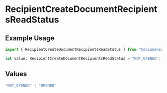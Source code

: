# RecipientCreateDocumentRecipientsReadStatus

## Example Usage

```typescript
import { RecipientCreateDocumentRecipientsReadStatus } from "@documenso/sdk-typescript/models/operations";

let value: RecipientCreateDocumentRecipientsReadStatus = "NOT_OPENED";
```

## Values

```typescript
"NOT_OPENED" | "OPENED"
```